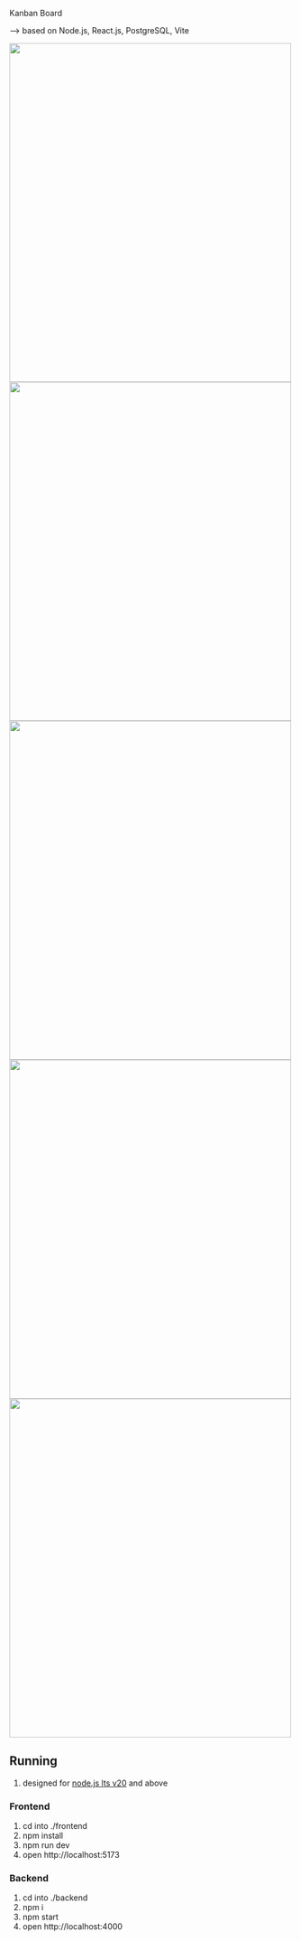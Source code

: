 Kanban Board 

--> based on Node.js, React.js, PostgreSQL, Vite

<img src="https://i.ibb.co/1Jm13sz1/Screenshot-2025-06-10-at-20-31-12.png)" alt="" width="500" height="600">
<img src="https://i.ibb.co/HLgwJ5Tv/Screenshot-2025-06-10-at-20-31-25.png" alt="" width="500" height="600">
<img src="https://i.ibb.co/Z6yg7dDW/Screenshot-2025-06-10-at-20-31-39.png" alt="" width="500" height="600">
<img src="https://i.ibb.co/NgXF2ZZY/Screenshot-2025-06-10-at-20-31-48.png" alt="" width="500" height="600">
<img src="https://i.ibb.co/fz5Dch6B/Screenshot-2025-06-10-at-20-37-30.png" alt="" width="500" height="600">





## Running

1. designed for [node.js lts v20](https://nodejs.org/en) and above

### Frontend

1. cd into ./frontend
1. npm install
1. npm run dev
1. open http://localhost:5173

### Backend

1. cd into ./backend
1. npm i
1. npm start
1. open http://localhost:4000

